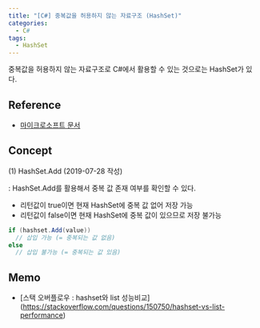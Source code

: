```yaml
---
title: "[C#] 중복값을 허용하지 않는 자료구조 (HashSet)"
categories:
  - C#
tags:
  - HashSet
---
```


중복값을 허용하지 않는 자료구조로 C#에서 활용할 수 있는 것으로는 HashSet가 있다.


## Reference

- [마이크로소프트 문서](https://docs.microsoft.com/en-us/dotnet/api/system.collections.generic.hashset-1?view=netframework-4.8) 


## Concept
(1) HashSet.Add (2019-07-28 작성) 

: HashSet.Add를 활용해서 중복 값 존재 여부를 확인할 수 있다.
- 리턴값이 true이면 현재 HashSet에 중복 값 없어 저장 가능
- 리턴값이 false이면 현재 HashSet에 중복 값이 있으므로 저장 불가능 

```c#
if (hashset.Add(value))
  // 삽입 가능 (= 중복되는 값 없음)
else
  // 삽입 불가능 (= 중복되는 값 있음) 
```

## Memo 
- [스택 오버플로우 : hashset와 list 성능비교] (https://stackoverflow.com/questions/150750/hashset-vs-list-performance)
